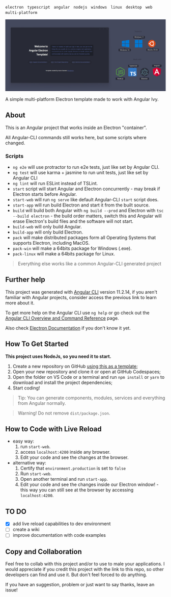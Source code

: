 `electron` &nbsp; `typescript` &nbsp; `angular` &nbsp; `nodejs` &nbsp; `windows` &nbsp; `linux`  &nbsp; `desktop` &nbsp; `web` &nbsp; `multi-platform`

![header](https://raw.githubusercontent.com/euaaron/template-angular-electron/main/docs/README-header.jpg)

A simple multi-platform Electron template made to work with Angular Ivy.

## About

This is an Angular project that works inside an Electron "container".

All Angular-CLI commands still works here, but some scripts where changed.

### Scripts

- `ng e2e` will use protractor to run e2e tests, just like set by Angular CLI.
- `ng test` will use karma + jasmine to run unit tests, just like set by Angular CLI
- `ng lint` will run ESLint instead of TSLint.
- `start` script will start Angular and Electron concurrently - may break if Electron starts before Angular.
- `start-web` will run `ng serve` like default Angular-CLI `start` script does.
- `start-app` will run build Electron and start it from the built source.
- `build` will build both Angular with `ng build --prod` and Electron with `tsc --build electron` - the build order matters, switch this and Angular will erase Electron's build files and the software will not start.
- `build-web` will only build Angular.
- `build-app` will only build Electron.
- `pack` will make distributed packages form all Operating Systems that supports Electron, including MacOS.
- `pack-win` will make a 64bits package for Windows (.exe).
- `pack-linux` will make a 64bits package for Linux.

> Everything else works like a common Angular-CLI generated project

## Further help

This project was generated with [Angular CLI](https://github.com/angular/angular-cli) version 11.2.14, if you aren't familiar with Angular projects, consider access the previous link to learn more about it.

To get more help on the Angular CLI use `ng help` or go check out the [Angular CLI Overview and Command Reference](https://angular.io/cli) page.

Also check [Electron Documentation](https://www.electronjs.org/docs/latest/) if you don't know it yet.

## How To Get Started

**This project uses NodeJs, so you need it to start.**

1. Create a new repository on GitHub [using this as a template](https://github.com/euaaron/template-angular-electron/generate);
2. Open your new repository and clone it or open at GitHub Codespaces;
3. Open the folder on VS Code or a terminal and run `npm install` or `yarn` to download and install the project dependencies;
4. Start coding!

> Tip: You can generate components, modules, services and everything from Angular normally.

> Warning! Do not remove `dist/package.json`.

## How to Code with Live Reload

- easy way:
  1. run `start-web`.
  2. access `localhost:4200` inside any browser.
  3. Edit your code and see the changes at the browser.
- alternative way:
  1. Certify that `environment.production` is set to `false`
  2. Run `start-web`.
  3. Open another terminal and run `start-app`.
  4. Edit your code and see the changes inside our Electron window! - this way you can still see at the browser by accessing `localhost:4200`.

## TO DO

- [x] add live reload capabilities to dev environment
- [ ] create a wiki
- [ ] improve documentation with code examples

## Copy and Collaboration

Feel free to collab with this project and/or to use to male your applications. I would appreciate if you credit this project with the link to this repo, so other developers can find and use it. But don't feel forced to do anything.

If you have an suggestion, problem or just want to say thanks, leave an issue!
